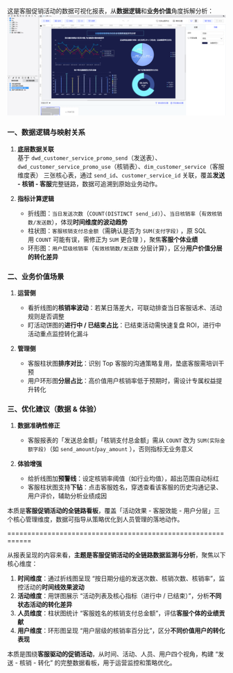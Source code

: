 这是客服促销活动的数据可视化报表，从**数据逻辑**和**业务价值**角度拆解分析：
 ![img.png](img.png)
### 一、数据逻辑与映射关系

1. **底层数据关联**  
   基于 `dwd_customer_service_promo_send`（发送表）、`dwd_customer_service_promo_use`（核销表）、`dim_customer_service`（客服维度表） 三张核心表，通过 `send_id`、`customer_service_id` 关联，覆盖**发送 - 核销 - 客服**完整链路，数据可追溯到原始业务动作。

2. **指标计算逻辑**

    - 折线图：`当日发送次数`（`COUNT(DISTINCT send_id)`）、`当日核销率`（`有效核销数/发送数`），体现**时间维度的波动趋势**
    - 柱状图：`客服核销支付总金额`（需确认是否为 `SUM(支付字段)` ，原 SQL 用 `COUNT` 可能有误，需修正为 `SUM` 更合理 ），聚焦**客服个体业绩**
    - 环形图：`用户层级核销率`（`有效核销数/发送数` 分层计算），区分**用户价值分层的转化差异**

### 二、业务价值场景

1. **运营侧**

    - 看折线图的**核销率波动**：若某日落差大，可联动排查当日客服话术、活动规则是否调整
    - 盯活动饼图的**进行中 / 已结束占比**：已结束活动需快速复盘 ROI，进行中活动重点监控转化漏斗
2. **管理侧**

    - 客服柱状图**排序对比**：识别 Top 客服的沟通策略复用，垫底客服需培训干预
    - 用户环形图**分层占比**：高价值用户核销率低于预期时，需设计专属权益提升转化

### 三、优化建议（数据 & 体验）

1. **数据准确性修正**

    - 客服报表的「发送总金额」「核销支付总金额」需从 `COUNT` 改为 `SUM(实际金额字段)`（如 `send_amount`/`pay_amount` ），否则指标无业务意义
2. **体验增强**

    - 给折线图加**预警线**：设定核销率阈值（如行业均值），超出范围自动标红
    - 客服柱状图支持**下钻**：点击客服姓名，穿透查看该客服的历史沟通记录、用户评价，辅助分析业绩成因



本质是**客服促销活动的全链路看板**，覆盖「活动效果 - 客服效能 - 用户分层」三个核心管理维度，数据可指导从策略优化到人员管理的落地动作。

============================================================

从报表呈现的内容来看，**主题是客服促销活动的全链路数据监测与分析**，聚焦以下核心维度：

1. **时间维度**：通过折线图呈现 “按日期分组的发送次数、核销次数、核销率”，监控活动的**时间线效果波动**
2. **活动维度**：用饼图展示 “活动列表及核心指标（进行中 / 已结束）”，分析**不同状态活动的转化差异**
3. **人员维度**：柱状图统计 “客服姓名的核销支付总金额”，评估**客服个体的业绩贡献**
4. **用户维度**：环形图呈现 “用户层级的核销率百分比”，区分**不同价值用户的转化表现**


本质是围绕**客服驱动的促销活动**，从时间、活动、人员、用户四个视角，构建 “发送 - 核销 - 转化” 的完整数据看板，用于运营监控和策略优化。